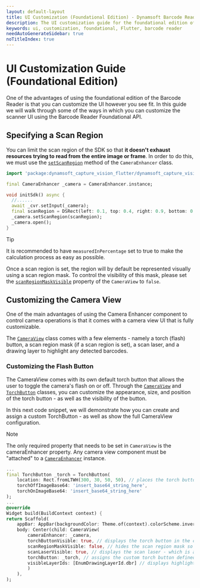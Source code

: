 ```yaml
---
layout: default-layout
title: UI Customization (Foundational Edition) - Dynamsoft Barcode Reader Flutter Edition
description: The UI customization guide for the foundational edition of Dynamsoft Barcode Reader Flutter.
keywords: ui, customization, foundational, Flutter, barcode reader
needAutoGenerateSidebar: true
noTitleIndex: true
---
```


# UI Customization Guide (Foundational Edition)

One of the advantages of using the foundational edition of the Barcode Reader is that you can customize the UI however you see fit. In this guide we will walk through some of the ways in which you can customize the scanner UI using the Barcode Reader Foundational API.

## Specifying a Scan Region

You can limit the scan region of the SDK so that **it doesn't exhaust resources trying to read from the entire image or frame**. In order to do this, we must use the [`setScanRegion`](../api-reference/capture-vision-router/camera-enhancer.md#setscanregion) method of the `CameraEnhancer` class.

```dart
import 'package:dynamsoft_capture_vision_flutter/dynamsoft_capture_vision_flutter.dart';

final CameraEnhancer _camera = CameraEnhancer.instance;

void initSdk() async {
  //......
  await _cvr.setInput(_camera);
  final scanRegion = DSRect(left: 0.1, top: 0.4, right: 0.9, bottom: 0.6, measuredInPercentage: true);
  _camera.setScanRegion(scanRegion);
  _camera.open();
}
```

> [!TIP]
> It is recommended to have `measuredInPercentage` set to true to make the calculation process as easy as possible.

Once a scan region is set, the region will by default be represented visually using a scan region mask. To control the visibility of this mask, please set the [`scanRegionMaskVisible`](../api-reference/capture-vision-router/camera-view.md#scanregionmaskvisible) property of the `CameraView` to `false`.

## Customizing the Camera View

One of the main advantages of using the Camera Enhancer component to control camera operations is that it comes with a camera view UI that is fully customizable.

The [`CameraView`](../api-reference/capture-vision-router/camera-view.md) class comes with a few elements - namely a torch (flash) button, a scan region mask (if a scan region is set), a scan laser, and a drawing layer to highlight any detected barcodes.

### Customizing the Flash Button

The CameraView comes with its own default torch button that allows the user to toggle the camera's flash on or off. Through the [`CameraView`](../api-reference/capture-vision-router/camera-view.md) and [`TorchButton`](../api-reference/capture-vision-router/torch-button.md) classes, you can customize the appearance, size, and position of the torch button - as well as the visibility of the button.

In this next code snippet, we will demonstrate how you can create and assign a custom TorchButton - as well as show the full CameraView configuration.

> [!NOTE]
> The only required property that needs to be set in `CameraView` is the cameraEnhancer property. Any camera view component must be "attached" to a [`CameraEnhancer`](../api-reference/capture-vision-router/camera-enhancer.md) instance.

```dart
...
final TorchButton _torch = TorchButton(
	location: Rect.fromLTWH(300, 30, 50, 50), // places the torch button towards the top-right corner of the camera view
	torchOffImageBase64: 'insert_base64_string_here',
	torchOnImageBase64: 'insert_base64_string_here'
);
...
@override
Widget build(BuildContext context) {
return Scaffold(
    appBar: AppBar(backgroundColor: Theme.of(context).colorScheme.inversePrimary, title: Text(widget.title)),
    body: Center(child: CameraView(
        cameraEnhancer: _camera, 
        torchButtonVisible: true, // displays the torch button in the camera view
        scanRegionMaskVisible: false, // hides the scan region mask so that the scan region is not represented visually
        scanLaserVisible: true, // displays the scan laser - which is a simple bar that moves vertically within the scan region
        torchButton: _torch, // assigns the custom torch button defined above to the camera view
        visibleLayerIds: [EnumDrawingLayerId.dbr] // displays highlight boxes around detected barcodes
        )
    ),
);
```